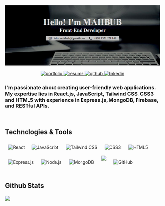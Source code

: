 <p align="center">
  <img src="./banner.png" alt="GitHub Banner">
</p>
<div align="center">
<a href="https://your-portfolio-link.com" target="_blank">
  <img src="https://img.shields.io/badge/portfolio-%23000000.svg?&style=for-the-badge&logo=google-chrome&logoColor=white" alt="portfolio" style="margin-bottom: 5px;" />
</a>
</a>
<a href="https://drive.google.com/file/d/1gY3P-ogQbxafwwfGFki4E7xpKrGKlGwD/view" target="_blank">
  <img src="https://img.shields.io/badge/resume-%234285F4.svg?&style=for-the-badge&logo=google-drive&logoColor=white" alt="resume" style="margin-bottom: 5px;" />
</a>  
<a href="https://github.com/CodeSperk" target="_blank">
<img src=https://img.shields.io/badge/github-%2324292e.svg?&style=for-the-badge&logo=github&logoColor=white alt=github style="margin-bottom: 5px;" />
</a>
<a href="https://www.linkedin.com/in/mahbub692" target="_blank">
<img src=https://img.shields.io/badge/linkedin-%231E77B5.svg?&style=for-the-badge&logo=linkedin&logoColor=white alt=linkedin style="margin-bottom: 5px;" />
</a>
</div>

<h3> I'm passionate about creating user-friendly web applications. My expertise lies in React.js, JavaScript, Tailwind CSS, CSS3 and HTML5 with experience in Express.js, MongoDB, Firebase, and RESTful APIs. </h3> 

<br/>

## Technologies & Tools
<div>
  <img style="margin: 10px;" src="https://profilinator.rishav.dev/skills-assets/react-original-wordmark.svg" alt="React" height="50" />
  <img style="margin: 10px;" src="https://profilinator.rishav.dev/skills-assets/javascript-original.svg" alt="JavaScript" height="50" />
  <img style="margin: 10px;" src="https://profilinator.rishav.dev/skills-assets/tailwindcss.svg" alt="Tailwind CSS" height="50" />
  <img style="margin: 10px;" src="https://profilinator.rishav.dev/skills-assets/css3-original-wordmark.svg" alt="CSS3" height="50" />
  <img style="margin: 10px;" src="https://profilinator.rishav.dev/skills-assets/html5-original-wordmark.svg" alt="HTML5" height="50" />
  <img style="margin: 10px;" src="https://profilinator.rishav.dev/skills-assets/express-original-wordmark.svg" alt="Express.js" height="50" />
  <img style="margin: 10px;" src="https://profilinator.rishav.dev/skills-assets/nodejs-original-wordmark.svg" alt="Node.js" height="50" />
  <img style="margin: 10px;" src="https://profilinator.rishav.dev/skills-assets/mongodb-original-wordmark.svg" alt="MongoDB" height="50" />
  <img style="margin: 10px;" src="https://img.icons8.com/color/452/firebase.png" height="50" />
  <img style="margin: 10px;" src="https://cdn.jsdelivr.net/gh/devicons/devicon/icons/github/github-original.svg" alt="GitHub" height="50" />
</div>


</br>

## Github Stats  
<div >
  <img src="https://github-readme-stats.vercel.app/api?username=CodeSperk&show_icons=true&count_private=true" align="center" />
</div>  


<!--
**CodeSperk/CodeSperk** is a ✨ _special_ ✨ repository because its `README.md` (this file) appears on your GitHub profile.

Here are some ideas to get you started:

- 🔭 I’m currently working on ....
- 🌱 I’m currently learning ...
- 👯 I’m looking to collaborate on ...
- 🤔 I’m looking for help with ...
- 💬 Ask me about ...
- 📫 How to reach me: ...
- 😄 Pronouns: ...
- ⚡ Fun fact: ...
-->
